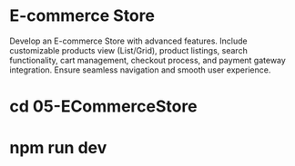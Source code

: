 # E-commerce Store
Develop an E-commerce Store with advanced features. 
Include customizable products view (List/Grid), product listings, search functionality, cart management, checkout process, and payment gateway integration. 
Ensure seamless navigation and smooth user experience.

# cd 05-ECommerceStore
# npm run dev
